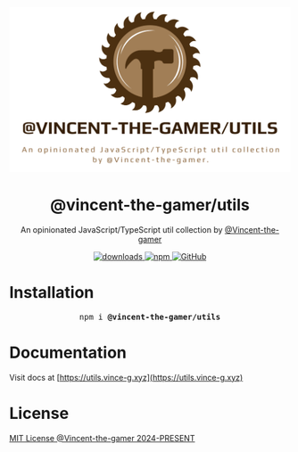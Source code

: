 <p align="center">
    <img src=".github/banner.png"/>
</p>

<h1 align="center">@vincent-the-gamer/utils</h1>

<p align="center">
    <span>An opinionated JavaScript/TypeScript util collection by</span>
    <a href="https://github.com/Vincent-the-gamer" target="_blank">@Vincent-the-gamer</a>
</p>

<p align="center">
    <a href="https://www.npmjs.com/package/@vincent-the-gamer/utils" target="_blank">
        <img src="https://img.shields.io/npm/dm/@vincent-the-gamer/utils?style=flat-square" alt="downloads"/>
    </a>
    <a href="https://www.npmjs.com/package/@vincent-the-gamer/utils" target="_blank">
        <img src="https://img.shields.io/npm/v/@vincent-the-gamer/utils?style=flat-square" alt="npm"/>
    </a>
    <a href="https://github.com/Vincent-the-gamer/utils/blob/master/LICENSE" target="_blank">
        <img src="https://img.shields.io/github/license/Vincent-the-gamer/utils?style=flat-square" alt="GitHub"/>
    </a>
</p>

# Installation
<pre align='center'>
npm i <b>@vincent-the-gamer/utils</b>
</pre>

# Documentation
Visit docs at [https://utils.vince-g.xyz](https://utils.vince-g.xyz)

# License
[MIT License @Vincent-the-gamer 2024-PRESENT](./LICENSE)